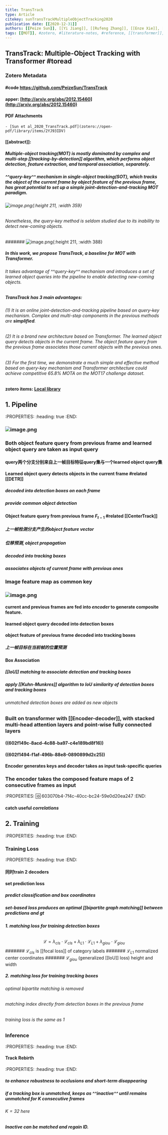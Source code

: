 ```yaml
---
title: TransTrack
type: Article
citekey: sunTransTrackMultipleObjectTracking2020
publication date: [[2020-12-31]]
authors: [[Peize Sun]], [[Yi Jiang]], [[Rufeng Zhang]], [[Enze Xie]], [[Jinkun Cao]], [[Xinting Hu]], [[Tao Kong]], [[Zehuan Yuan]], [[Changhu Wang]], [[Ping Luo]]
tags: [[MOT]], #zotero, #literature-notes, #reference, [[transformer]], [[query-key]]
---
```

## TransTrack: Multiple-Object Tracking with Transformer #toread
### Zotero Metadata
#### #code  https://github.com/PeizeSun/TransTrack
#### apper: [http://arxiv.org/abs/2012.15460](http://arxiv.org/abs/2012.15460)
#### PDF Attachments
	- [Sun et al_2020_TransTrack.pdf](zotero://open-pdf/library/items/2YJ93IDV)

#### [[abstract]]:
##### Multiple-object tracking(MOT) is mostly dominated by complex and multi-step [[tracking-by-detection]] algorithm, which performs object detection, feature extraction, and temporal association, separately.
##### ^^query-key^^ mechanism in single-object tracking(SOT), which tracks the object of the current frame by object feature of the previous frame, has great potential to set up a simple _joint-detection-and-tracking_ MOT paradigm.
###### ![image.png](../assets/pages_transtrack_1613701384462_0.png){:height 211, :width 359}
###### Nonetheless, the query-key method is seldom studied due to its inability to detect new-coming objects.
####### ![image.png](../assets/pages_transtrack_1613701407945_0.png){:height 211, :width 388}
##### In this work, we propose **TransTrack**, a baseline for MOT with Transformer.
###### It takes advantage of ^^query-key^^ mechanism and introduces a set of learned object queries into the pipeline to enable detecting new-coming objects.
##### **TransTrack** has 3 main advantages:
###### (1) It is an online joint-detection-and-tracking pipeline based on _query-key_ mechanism. Complex and multi-step components in the previous methods are **simplified**.
###### (2) It is a brand new architecture based on _Transformer_. The learned object query detects objects in the current frame. The object feature query from the previous frame associates those current objects with the previous ones.
###### (3) For the first time, we demonstrate a much simple and effective method based on query-key mechanism and Transformer architecture could achieve competitive 65.8\% MOTA on the MOT17 challenge dataset.
#### zotero items: [Local library](zotero://select/items/1_H36YUSUS)
## 1. Pipeline
:PROPERTIES:
:heading: true
:END:
### ![image.png](../assets/pages_transtrack_1613636460588_0.png)
### Both object feature query from previous frame and learned object query are taken as input query
#### query两个分支分别来自上一帧目标特征query集与一个learned object query集
#### Learned object query detects objects in the current frame #related [[DETR]]
##### decoded into **detection boxes** on each frame
##### provide common object detection
#### Object feature query from previous frame $F_{t-1}$  #related [[CenterTrack]]
##### 上一帧检测分支产生的object feature vector
##### 位移预测, **object propagation**
##### decoded into **tracking boxes**
##### associates objects of current frame with previous ones
### Image feature map as **common key**
### ![image.png](../assets/pages_transtrack_1613707753540_0.png)
#### current and previous frames are fed into _encoder_ to generate composite feature.
#### learned object query decoded into detection boxes
#### object feature of previous frame decoded into tracking boxes
##### 上一帧目标在当前帧的位置预测
#### Box Association
##### [[IoU]] matching to associate detection and tracking boxes
##### apply [[Kuhn-Munkres]] algorithm to IoU similarity of detection boxes and tracking boxes
###### unmatched detection boxes are added as new objects
### Built on **transformer** with [[Encoder-decoder]], with stacked multi-head attention layers and point-wise fully connected layers
#### ((602f149c-8acd-4c88-ba97-c4e189bd8f16))
#### ((602f1494-f1af-496b-88e8-0890899d2c25))
#### Encoder generates keys and decoder takes as input task-specific queries
### The encoder takes the composed feature maps of 2 consecutive frames as input
:PROPERTIES:
:id: 603070b4-7f4c-40cc-bc24-59e0d20ea247
:END:
#### catch useful _correlations_
## 2. Training
:PROPERTIES:
:heading: true
:END:
### Training Loss
:PROPERTIES:
:heading: true
:END:
#### 同时train 2 decoders
#### set prediction loss
##### predict classification and box coordinates
##### set-based loss produces an optimal [[bipartite graph matching]] between predictions and gt
##### 1. matching loss for training detection boxes
######
$$\mathcal{L} = \lambda_{cls}\cdot \mathcal{L}_{cls} +\lambda_{L1}\cdot \mathcal{L}_{L1} +\lambda_{giou}\cdot \mathcal{L}_{giou}$$
####### $\mathcal{L}_{cls}$ is [[focal loss]] of category labels
####### $\mathcal{L}_{L1}$ normalized center coordinates
####### $\mathcal{L}_{giou}$ (generalized [[IoU]] loss) height and width
##### 2. matching loss for training tracking boxes
###### optimal bipartite matching is removed
###### matching index directly from detection boxes in the previous frame
###### training loss is the same as 1
### Inference
:PROPERTIES:
:heading: true
:END:
#### Track Rebirth
:PROPERTIES:
:heading: true
:END:
##### to enhance robustness to occlusions and short-term disappearing
##### if a tracking box is unmatched, keeps as ^^inactive^^ until remains unmatched for $K$ consecutive frames
###### $K=32$ here
##### Inactive can be matched and regain ID.
#####
